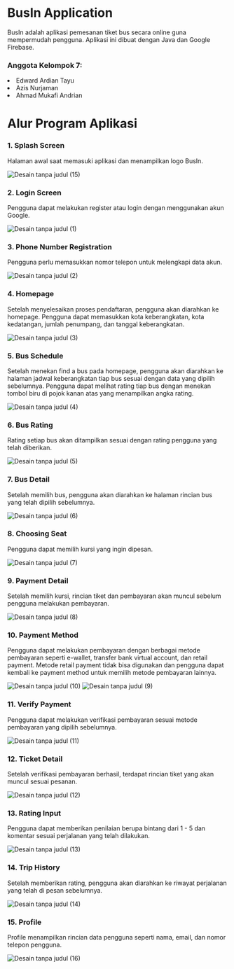 <h1> BusIn Application </h1>
BusIn adalah aplikasi pemesanan tiket bus secara online guna mempermudah pengguna. Aplikasi ini dibuat dengan Java dan Google Firebase. <br />

<h3> Anggota Kelompok 7: </h3>
<li>Edward Ardian Tayu</li>
<li>Azis Nurjaman</li>
<li>Ahmad Mukafi Andrian</li>

<h1>Alur Program Aplikasi</h1>

<h3> 1. Splash Screen</h3>
Halaman awal saat memasuki aplikasi dan menampilkan logo BusIn.

![Desain tanpa judul (15)](https://github.com/edwardardian/Hacktiv8-Final-Project-4/assets/96390389/1856e5da-e3af-4182-9bb0-0a5b10b19f2d)

<h3> 2. Login Screen </h3>
Pengguna dapat melakukan register atau login dengan menggunakan akun Google.

![Desain tanpa judul (1)](https://github.com/edwardardian/Hacktiv8-Final-Project-4/assets/96390389/4058de90-b824-446c-ab94-a96ae51bb919)

<h3> 3. Phone Number Registration </h3>
Pengguna perlu memasukkan nomor telepon untuk melengkapi data akun.

![Desain tanpa judul (2)](https://github.com/edwardardian/Hacktiv8-Final-Project-4/assets/96390389/6163d0cc-4b82-4473-9a1b-0d0f6e9b432d)

<h3> 4. Homepage </h3>
Setelah menyelesaikan proses pendaftaran, pengguna akan diarahkan ke homepage. Pengguna dapat memasukkan kota keberangkatan, kota kedatangan, jumlah penumpang, dan tanggal keberangkatan.

![Desain tanpa judul (3)](https://github.com/edwardardian/Hacktiv8-Final-Project-4/assets/96390389/8467d965-e165-462a-ac6d-bd2974edbd1d)

<h3> 5. Bus Schedule </h3>
Setelah menekan find a bus pada homepage, pengguna akan diarahkan ke halaman jadwal keberangkatan tiap bus sesuai dengan data yang dipilih sebelumnya. Pengguna dapat melihat rating tiap bus dengan menekan tombol biru di pojok kanan atas yang menampilkan angka rating.


![Desain tanpa judul (4)](https://github.com/edwardardian/Hacktiv8-Final-Project-4/assets/96390389/04ad920c-b2fc-4eca-8525-a3cf28bf7d23)

<h3> 6. Bus Rating </h3>
Rating setiap bus akan ditampilkan sesuai dengan rating pengguna yang telah diberikan.

![Desain tanpa judul (5)](https://github.com/edwardardian/Hacktiv8-Final-Project-4/assets/96390389/57bba431-990e-4354-a8d1-28f9635f3032)

<h3> 7. Bus Detail </h3>
Setelah memilih bus, pengguna akan diarahkan ke halaman rincian bus yang telah dipilih sebelumnya.

![Desain tanpa judul (6)](https://github.com/edwardardian/Hacktiv8-Final-Project-4/assets/96390389/70c04046-4c42-42d8-8219-02c44cd7ce54)

<h3> 8. Choosing Seat </h3>
Pengguna dapat memilih kursi yang ingin dipesan.

![Desain tanpa judul (7)](https://github.com/edwardardian/Hacktiv8-Final-Project-4/assets/96390389/d9990197-e463-4aab-86f6-7fa4679be73c)

<h3> 9. Payment Detail </h3>
Setelah memilih kursi, rincian tiket dan pembayaran akan muncul sebelum pengguna melakukan pembayaran.

![Desain tanpa judul (8)](https://github.com/edwardardian/Hacktiv8-Final-Project-4/assets/96390389/9b646adb-409b-4f90-8ced-779e84d92631)

<h3> 10. Payment Method </h3>
Pengguna dapat melakukan pembayaran dengan berbagai metode pembayaran seperti e-wallet, transfer bank virtual account, dan retail payment. Metode retail payment tidak bisa digunakan dan pengguna dapat kembali ke payment method untuk memilih metode pembayaran lainnya.

![Desain tanpa judul (10)](https://github.com/edwardardian/Hacktiv8-Final-Project-4/assets/96390389/c93c0b18-624f-4673-b2ce-724882eae7c0)
![Desain tanpa judul (9)](https://github.com/edwardardian/Hacktiv8-Final-Project-4/assets/96390389/e63fccc6-d273-4fca-9149-6eac08899865)


<h3> 11. Verify Payment </h3>
Pengguna dapat melakukan verifikasi pembayaran sesuai metode pembayaran yang dipilih sebelumnya.

![Desain tanpa judul (11)](https://github.com/edwardardian/Hacktiv8-Final-Project-4/assets/96390389/6f95e0cb-261c-4d01-9cfb-3b78ae11183d)

<h3> 12. Ticket Detail</h3>
Setelah verifikasi pembayaran berhasil, terdapat rincian tiket yang akan muncul sesuai pesanan.

![Desain tanpa judul (12)](https://github.com/edwardardian/Hacktiv8-Final-Project-4/assets/96390389/544e0279-caf2-4da7-b89e-d30062bda2ae)

<h3> 13. Rating Input </h3>
Pengguna dapat memberikan penilaian berupa bintang dari 1 - 5 dan komentar sesuai perjalanan yang telah dilakukan.

![Desain tanpa judul (13)](https://github.com/edwardardian/Hacktiv8-Final-Project-4/assets/96390389/c88068ea-16d0-4450-80b2-986a19dc3557)

<h3> 14. Trip History</h3>
Setelah memberikan rating, pengguna akan diarahkan ke riwayat perjalanan yang telah di pesan sebelumnya.

![Desain tanpa judul (14)](https://github.com/edwardardian/Hacktiv8-Final-Project-4/assets/96390389/cd2a1dc2-d4c8-4228-960f-664de199f2db)

<h3> 15. Profile </h3>
Profile menampilkan rincian data pengguna seperti nama, email, dan nomor telepon pengguna.

![Desain tanpa judul (16)](https://github.com/edwardardian/Hacktiv8-Final-Project-4/assets/96390389/9e3790db-a3fb-41a9-9193-5eabdf8857be)
